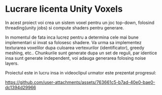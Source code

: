 # Lucrare licenta Unity Voxels
 In acest proiect voi crea un sistem voxel pentru un joc top-down, folosind threading(unity jobs) si compute shaders pentru generare.


 In momentul de fata inca lucrez pentru a determina cele mai bune implementari si invat sa folosesc shadere. Va urma sa implementez texturarea voxelilor dupa culoarea vertexurilor (identificator), greedy meshing, etc.. 
 Chunkurile sunt generate dupa un set de reguli, par identice insa sunt generate independent, voi adauga generarea folosing noise layers.
 
 
 Proiectul este in lucru insa in videoclipul urmator este prezentat progresul:
 
 https://github.com/user-attachments/assets/763661c5-b7ad-40e0-bae0-dc1394d29966


